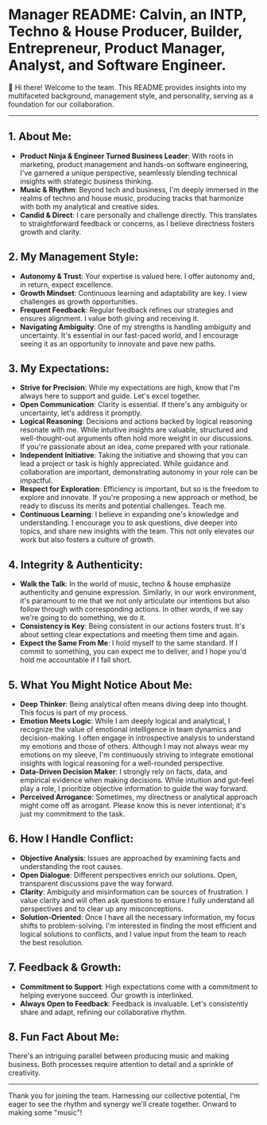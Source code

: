 # Manager README: Calvin, an INTP, Techno & House Producer, Builder, Entrepreneur, Product Manager, Analyst, and Software Engineer.

👋 Hi there! Welcome to the team. This README provides insights into my multifaceted background, management style, and personality, serving as a foundation for our collaboration.

---

## 1. About Me:
- **Product Ninja & Engineer Turned Business Leader**: With roots in marketing, product management and hands-on software engineering, I've garnered a unique perspective, seamlessly blending technical insights with strategic business thinking.
- **Music & Rhythm**: Beyond tech and business, I'm deeply immersed in the realms of techno and house music, producing tracks that harmonize with both my analytical and creative sides.
- **Candid & Direct**: I care personally and challenge directly. This translates to straightforward feedback or concerns, as I believe directness fosters growth and clarity.

## 2. My Management Style:
- **Autonomy & Trust**: Your expertise is valued here. I offer autonomy and, in return, expect excellence.
- **Growth Mindset**: Continuous learning and adaptability are key. I view challenges as growth opportunities.
- **Frequent Feedback**: Regular feedback refines our strategies and ensures alignment. I value both giving and receiving it.
- **Navigating Ambiguity**: One of my strengths is handling ambiguity and uncertainty. It's essential in our fast-paced world, and I encourage seeing it as an opportunity to innovate and pave new paths.

## 3. My Expectations:
- **Strive for Precision**: While my expectations are high, know that I'm always here to support and guide. Let's excel together.
- **Open Communication**: Clarity is essential. If there's any ambiguity or uncertainty, let's address it promptly.
- **Logical Reasoning**: Decisions and actions backed by logical reasoning resonate with me. While intuitive insights are valuable, structured and well-thought-out arguments often hold more weight in our discussions. If you're passionate about an idea, come prepared with your rationale.
- **Independent Initiative**: Taking the initiative and showing that you can lead a project or task is highly appreciated. While guidance and collaboration are important, demonstrating autonomy in your role can be impactful.
- **Respect for Exploration**: Efficiency is important, but so is the freedom to explore and innovate. If you're proposing a new approach or method, be ready to discuss its merits and potential challenges. Teach me.
- **Continuous Learning**: I believe in expanding one's knowledge and understanding. I encourage you to ask questions, dive deeper into topics, and share new insights with the team. This not only elevates our work but also fosters a culture of growth.




## 4. Integrity & Authenticity:
- **Walk the Talk**: In the world of music, techno & house emphasize authenticity and genuine expression. Similarly, in our work environment, it's paramount to me that we not only articulate our intentions but also follow through with corresponding actions. In other words, if we say we're going to do something, we do it.
- **Consistency is Key**: Being consistent in our actions fosters trust. It's about setting clear expectations and meeting them time and again. 
- **Expect the Same From Me**: I hold myself to the same standard. If I commit to something, you can expect me to deliver, and I hope you'd hold me accountable if I fall short.


## 5. What You Might Notice About Me:
- **Deep Thinker**: Being analytical often means diving deep into thought. This focus is part of my process.
- **Emotion Meets Logic**: While I am deeply logical and analytical, I recognize the value of emotional intelligence in team dynamics and decision-making. I often engage in introspective analysis to understand my emotions and those of others. Although I may not always wear my emotions on my sleeve, I'm continuously striving to integrate emotional insights with logical reasoning for a well-rounded perspective.
- **Data-Driven Decision Maker**: I strongly rely on facts, data, and empirical evidence when making decisions. While intuition and gut-feel play a role, I prioritize objective information to guide the way forward.
- **Perceived Arrogance**: Sometimes, my directness or analytical approach might come off as arrogant. Please know this is never intentional; it's just my commitment to the task.

## 6. How I Handle Conflict:
- **Objective Analysis**: Issues are approached by examining facts and understanding the root causes.
- **Open Dialogue**: Different perspectives enrich our solutions. Open, transparent discussions pave the way forward.
- **Clarity**: Ambiguity and misinformation can be sources of frustration. I value clarity and will often ask questions to ensure I fully understand all perspectives and to clear up any misconceptions.
- **Solution-Oriented**: Once I have all the necessary information, my focus shifts to problem-solving. I'm interested in finding the most efficient and logical solutions to conflicts, and I value input from the team to reach the best resolution.


## 7. Feedback & Growth:
- **Commitment to Support**: High expectations come with a commitment to helping everyone succeed. Our growth is interlinked.
- **Always Open to Feedback**: Feedback is invaluable. Let's consistently share and adapt, refining our collaborative rhythm.

## 8. Fun Fact About Me:
There's an intriguing parallel between producing music and making business. Both processes require attention to detail and a sprinkle of creativity.

---

Thank you for joining the team. Harnessing our collective potential, I'm eager to see the rhythm and synergy we'll create together. Onward to making some "music"!
